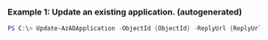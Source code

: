 ### Example 1: Update an existing application. (autogenerated)
```powershell
PS C:\> Update-AzADApplication -ObjectId {ObjectId} -ReplyUrl {ReplyUrl}
```


